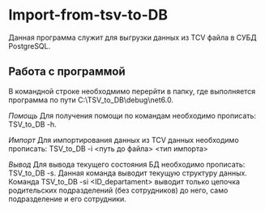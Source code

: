 # Import-from-tsv-to-DB
Данная программа служит для выгрузки данных из TCV файла в СУБД PostgreSQL.

## Работа с программой
В командной строке необходмимо перерйти в папку, где выполняется программа по пути C:\TSV_to_DB\debug\net6.0.

*Помощь* Для получения помощи по командам необходимо прописать: TSV_to_DB -h.

*Импорт* Для импортирования данных из TCV данных необходимо прописать: TSV_to_DB -i <путь до файла> <тип импорта>  
  
*Вывод* Для вывода текущего состояния БД необходимо прописать: TSV_to_DB -s. Данная команда выводит текущую структуру данных. Команда TSV_to_DB -si <ID_departament> выводит только цепочка родительских подразделений (без сотрудников) до него, само подразделение и его сотрудники.
